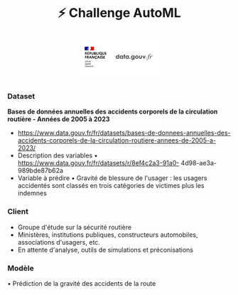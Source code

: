 <h1 align="center">⚡️ Challenge AutoML</h1>

<h3 align="center">
    <a href="https://www.iledefrance.fr/"><img style="float: middle; padding: 10px 10px 10px 10px;" width="200" height="80" src="assets/gouv.png" /></a>
</h3>

### Dataset 
**Bases de données annuelles des accidents corporels de la circulation routière - Années de 2005 à 2023**

-  https://www.data.gouv.fr/fr/datasets/bases-de-donnees-annuelles-des-accidents-corporels-de-la-circulation-routiere-annees-de-2005-a-2023/
- Description des variables
    • https://www.data.gouv.fr/fr/datasets/r/8ef4c2a3-91a0-
4d98-ae3a-989bde87b62a
- Variable à prédire
    • Gravité de blessure de l'usager : les usagers
accidentés sont classés en trois catégories de victimes plus les indemnes


### Client
- Groupe d'étude sur la sécurité routière
- Ministères, institutions publiques, constructeurs
automobiles, associations d'usagers, etc.
- En attente d'analyse, outils de simulations et préconisations

### Modèle
• Prédiction de la gravité des accidents de la route